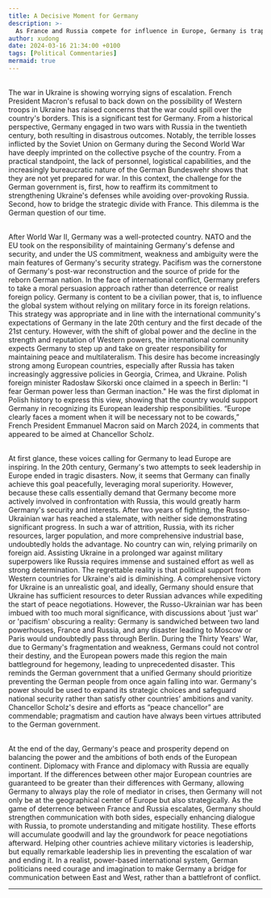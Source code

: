 ```yaml
---
title: A Decisive Moment for Germany
description: >- 
  As France and Russia compete for influence in Europe, Germany is trapped in a difficult position
author: xudong
date: 2024-03-16 21:34:00 +0100
tags: [Political Commentaries]
mermaid: true
---
```


<br> The war in Ukraine is showing worrying signs of escalation. French President Macron's refusal to back down on the possibility of Western troops in Ukraine has raised concerns that the war could spill over the country's borders. This is a significant test for Germany. From a historical perspective, Germany engaged in two wars with Russia in the twentieth century, both resulting in disastrous outcomes. Notably, the terrible losses inflicted by the Soviet Union on Germany during the Second World War have deeply imprinted on the collective psyche of the country. From a practical standpoint, the lack of personnel, logistical capabilities, and the increasingly bureaucratic nature of the German Bundeswehr shows that they are not yet prepared for war. In this context, the challenge for the German government is, first, how to reaffirm its commitment to strengthening Ukraine's defenses while avoiding over-provoking Russia. Second, how to bridge the strategic divide with France. This dilemma is the German question of our time.

<br> After World War II, Germany was a well-protected country. NATO and the EU took on the responsibility of maintaining Germany's defense and security, and under the US commitment, weakness and ambiguity were the main features of Germany's security strategy. Pacifism was the cornerstone of Germany's post-war reconstruction and the source of pride for the reborn German nation. In the face of international conflict, Germany prefers to take a moral persuasion approach rather than deterrence or realist foreign policy. Germany is content to be a civilian power, that is, to influence the global system without relying on military force in its foreign relations. This strategy was appropriate and in line with the international community's expectations of Germany in the late 20th century and the first decade of the 21st century. However, with the shift of global power and the decline in the strength and reputation of Western powers, the international community expects Germany to step up and take on greater responsibility for maintaining peace and multilateralism. This desire has become increasingly strong among European countries, especially after Russia has taken increasingly aggressive policies in Georgia, Crimea, and Ukraine. Polish foreign minister Radosław Sikorski once claimed in a speech in Berlin: "I fear German power less than German inaction." He was the first diplomat in Polish history to express this view, showing that the country would support Germany in recognizing its European leadership responsibilities. “Europe clearly faces a moment when it will be necessary not to be cowards,” French President Emmanuel Macron said on March 2024, in comments that appeared to be aimed at Chancellor Scholz.

<br>At first glance, these voices calling for Germany to lead Europe are inspiring. In the 20th century, Germany's two attempts to seek leadership in Europe ended in tragic disasters. Now, it seems that Germany can finally achieve this goal peacefully, leveraging moral superiority. However, because these calls essentially demand that Germany become more actively involved in confrontation with Russia, this would greatly harm Germany's security and interests. After two years of fighting, the Russo-Ukrainian war has reached a stalemate, with neither side demonstrating significant progress. In such a war of attrition, Russia, with its richer resources, larger population, and more comprehensive industrial base, undoubtedly holds the advantage. No country can win, relying primarily on foreign aid. Assisting Ukraine in a prolonged war against military superpowers like Russia requires immense and sustained effort as well as strong determination. The regrettable reality is that political support from Western countries for Ukraine's aid is diminishing. A comprehensive victory for Ukraine is an unrealistic goal, and ideally, Germany should ensure that Ukraine has sufficient resources to deter Russian advances while expediting the start of peace negotiations. However, the Russo-Ukrainian war has been imbued with too much moral significance, with discussions about 'just war' or 'pacifism' obscuring a reality: Germany is sandwiched between two land powerhouses, France and Russia, and any disaster leading to Moscow or Paris would undoubtedly pass through Berlin. During the Thirty Years' War, due to Germany's fragmentation and weakness, Germans could not control their destiny, and the European powers made this region the main battleground for hegemony, leading to unprecedented disaster. This reminds the German government that a unified Germany should prioritize preventing the German people from once again falling into war. Germany's power should be used to expand its strategic choices and safeguard national security rather than satisfy other countries’ ambitions and vanity. Chancellor Scholz's desire and efforts as “peace chancellor” are commendable; pragmatism and caution have always been virtues attributed to the German government.

<br> At the end of the day, Germany's peace and prosperity depend on balancing the power and the ambitions of both ends of the European continent. Diplomacy with France and diplomacy with Russia are equally important. If the differences between other major European countries are guaranteed to be greater than their differences with Germany, allowing Germany to always play the role of mediator in crises, then Germany will not only be at the geographical center of Europe but also strategically. As the game of deterrence between France and Russia escalates, Germany should strengthen communication with both sides, especially enhancing dialogue with Russia, to promote understanding and mitigate hostility. These efforts will accumulate goodwill and lay the groundwork for peace negotiations afterward. Helping other countries achieve military victories is leadership, but equally remarkable leadership lies in preventing the escalation of war and ending it. In a realist, power-based international system, German politicians need courage and imagination to make Germany a bridge for communication between East and West, rather than a battlefront of conflict.

<hr>